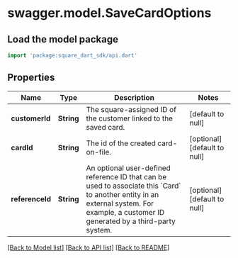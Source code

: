 # swagger.model.SaveCardOptions

## Load the model package
```dart
import 'package:square_dart_sdk/api.dart'
```

## Properties
Name | Type | Description | Notes
------------ | ------------- | ------------- | -------------
**customerId** | **String** | The square-assigned ID of the customer linked to the saved card. | [default to null]
**cardId** | **String** | The id of the created card-on-file. | [optional] [default to null]
**referenceId** | **String** | An optional user-defined reference ID that can be used to associate this &#x60;Card&#x60; to another entity in an external system. For example, a customer ID generated by a third-party system. | [optional] [default to null]

[[Back to Model list]](../README.md#documentation-for-models) [[Back to API list]](../README.md#documentation-for-api-endpoints) [[Back to README]](../README.md)

